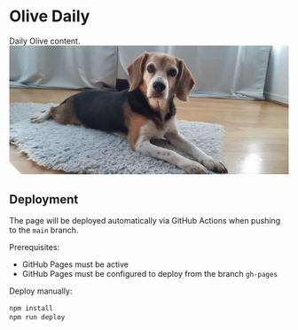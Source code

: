 # Olive Daily

Daily Olive content.
![Alt text](public/images/queen-olive.jpeg "Queen Olive")

## Deployment

The page will be deployed automatically via GitHub Actions when pushing to the `main` branch.

Prerequisites:

- GitHub Pages must be active
- GitHub Pages must be configured to deploy from the branch `gh-pages`

Deploy manually:

    npm install
    npm run deploy